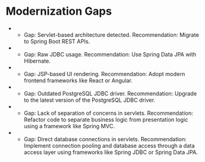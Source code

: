 # Modernization Gaps

- - Gap: Servlet-based architecture detected.
Recommendation: Migrate to Spring Boot REST APIs.
- - Gap: Raw JDBC usage.
Recommendation: Use Spring Data JPA with Hibernate.
- - Gap: JSP-based UI rendering.
Recommendation: Adopt modern frontend frameworks like React or Angular.
- - Gap: Outdated PostgreSQL JDBC driver.
Recommendation: Upgrade to the latest version of the PostgreSQL JDBC driver.
- - Gap: Lack of separation of concerns in servlets.
Recommendation: Refactor code to separate business logic from presentation logic using a framework like Spring MVC.
- - Gap: Direct database connections in servlets.
Recommendation: Implement connection pooling and database access through a data access layer using frameworks like Spring JDBC or Spring Data JPA.
